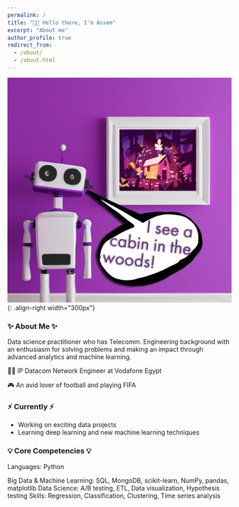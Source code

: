 ```yaml
---
permalink: /
title: "👋🏼 Hello there, I'm Assem"
excerpt: "About me"
author_profile: true
redirect_from: 
  - /about/
  - /about.html
---
```


![Illustration of combining vision and language modalities](/images/image_to_text_vis.png) {: .align-right width="300px"}
### ✨ About Me ✨
Data science practitioner who has Telecomm. Engineering background with an enthusiasm for solving problems and making an impact through advanced analytics and machine learning.

👨‍💻 IP Datacom Network Engineer at Vodafone Egypt

🎮 An avid lover of football and playing FIFA

### ⚡️ Currently ⚡️
- Working on exciting data projects
- Learning deep learning and new machine learning techniques

### 💡 Core Competencies 💡
Languages: Python

Big Data & Machine Learning: SQL, MongoDB, scikit-learn, NumPy, pandas, matplotlib
Data Science: A/B testing, ETL, Data visualization, Hypothesis testing
Skills: Regression, Classification, Clustering, Time series analysis
